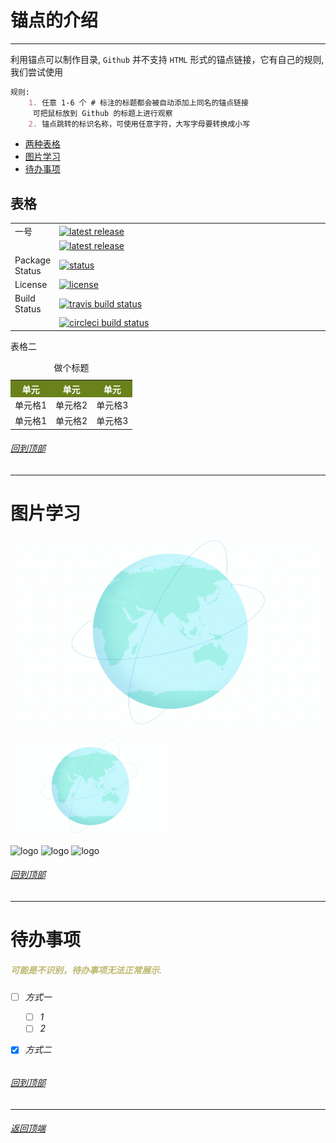 # 锚点的介绍
---
利用锚点可以制作目录, `Github` 并不支持 `HTML` 形式的锚点链接，它有自己的规则, 我们尝试使用
```markdown
规则:
    1. 任意 1-6 个 # 标注的标题都会被自动添加上同名的锚点链接
     可把鼠标放到 Github 的标题上进行观察
    2. 锚点跳转的标识名称，可使用任意字符，大写字母要转换成小写
```

- [两种表格](#表格) 
- [图片学习](#图片学习) 
- [待办事项](#待办事项) 
  
 
##  表格

<table>
<tr>
  <td>一号</td>
  <td>
    <a href="">
    <img src="https://img.shields.io/pypi/v/pandas.svg" alt="latest release" />
    </a>
  </td>
</tr>
<tr>
  <td></td>
  <td style="width:500px">
    <a href="https://anaconda.org/anaconda/pandas/">
    <img src="https://anaconda.org/conda-forge/pandas/badges/version.svg" alt="latest release" />
    </a>
</td>
</tr>
<tr>
  <td>Package Status</td>
  <td>
		<a href="https://pypi.org/project/pandas/">
		<img src="https://img.shields.io/pypi/status/pandas.svg" alt="status" /></td>
		</a>
</tr>
<tr>
  <td>License</td>
  <td>
    <a href="https://github.com/pandas-dev/pandas/blob/master/LICENSE">
    <img src="https://img.shields.io/pypi/l/pandas.svg" alt="license" />
    </a>
</td>
</tr>
<tr>
  <td>Build Status</td>
  <td>
    <a href="https://travis-ci.org/pandas-dev/pandas">
    <img src="https://travis-ci.org/pandas-dev/pandas.svg?branch=master" alt="travis build status" />
    </a>
  </td>
</tr>
<tr>
  <td></td>
  <td>
    <a href="https://circleci.com/gh/pandas-dev/pandas">
    <img src="https://circleci.com/gh/circleci/mongofinil/tree/master.svg?style=shield&circle-token=223d8cafa7b02902c3e150242520af8944e34671" alt="circleci build status" />
    </a>
  </td>
</tr>

</table>


<p>表格二</p>
   <table border="0">
       <caption>做个标题</caption>
       <tr style="background:#69821b;color:white">
           <th>单元</th>
           <th>单元</th>
           <th>单元</th>
       </tr>
       <tr>
           <td>单元格1</td>
           <td>单元格2</td>
           <td>单元格3</td>
       </tr>
       <tr>
           <td>单元格1</td>
           <td>单元格2</td>
           <td>单元格3</td>
       </tr>
   </table>


###### [回到顶部](#绿色) 

---

# 图片学习

![地球仪](../img/index__earth.gif)

<html lang="zh">
<img width=50% height=50% src="img/index__earth.gif" alt="地球仪">
</html>

![logo](https://docsify.js.org/_media/icon.svg ':size=50x100')
![logo](https://docsify.js.org/_media/icon.svg ':size=100')
![logo](https://docsify.js.org/_media/icon.svg ':size=10%')


###### [回到顶部](#图片学习) 

---

# 待办事项

<h5 style="color:#bdb76b">可能是不识别，待办事项无法正常展示.<h6/>

- [ ] 方式一
    - [ ] 1
    - [ ] 2
- [x] 方式二


###### [回到顶部](#待办事项) 

---

###### [返回顶端](#锚点的介绍)